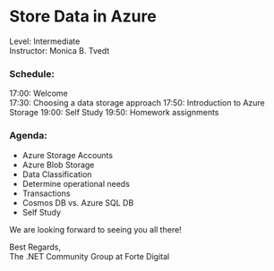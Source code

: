 # Store Data in Azure  
Level: Intermediate  
Instructor: Monica B. Tvedt  
  

### Schedule:  
17:00: Welcome   
17:30: Choosing a data storage approach
17:50: Introduction to Azure Storage
19:00: Self Study
19:50: Homework assignments  

### Agenda: 
- Azure Storage Accounts
- Azure Blob Storage
- Data Classification
- Determine operational needs
- Transactions
- Cosmos DB vs. Azure SQL DB
- Self Study
  
  
We are looking forward to seeing you all there!  
  
Best Regards,  
The .NET Community Group at Forte Digital
